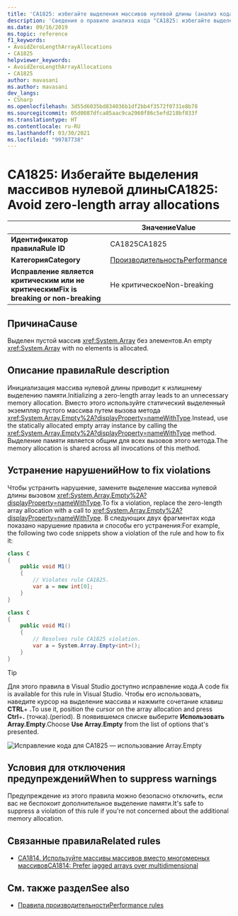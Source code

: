 ```yaml
---
title: 'CA1825: избегайте выделения массивов нулевой длины (анализ кода)'
description: 'Сведения о правиле анализа кода "CA1825: избегайте выделения массивов нулевой длины"'
ms.date: 09/16/2019
ms.topic: reference
f1_keywords:
- AvoidZeroLengthArrayAllocations
- CA1825
helpviewer_keywords:
- AvoidZeroLengthArrayAllocations
- CA1825
author: mavasani
ms.author: mavasani
dev_langs:
- CSharp
ms.openlocfilehash: 3d55d6035bd834036b1df2bb4f3572f0731e8b78
ms.sourcegitcommit: 05d0087dfca85aac9ca2960f86c5efd218bf833f
ms.translationtype: HT
ms.contentlocale: ru-RU
ms.lasthandoff: 03/30/2021
ms.locfileid: "99787738"
---
```

# <a name="ca1825-avoid-zero-length-array-allocations"></a><span data-ttu-id="b38ae-103">CA1825: Избегайте выделения массивов нулевой длины</span><span class="sxs-lookup"><span data-stu-id="b38ae-103">CA1825: Avoid zero-length array allocations</span></span>

| | <span data-ttu-id="b38ae-104">Значение</span><span class="sxs-lookup"><span data-stu-id="b38ae-104">Value</span></span> |
|-|-|
| <span data-ttu-id="b38ae-105">**Идентификатор правила**</span><span class="sxs-lookup"><span data-stu-id="b38ae-105">**Rule ID**</span></span> |<span data-ttu-id="b38ae-106">CA1825</span><span class="sxs-lookup"><span data-stu-id="b38ae-106">CA1825</span></span>|
| <span data-ttu-id="b38ae-107">**Категория**</span><span class="sxs-lookup"><span data-stu-id="b38ae-107">**Category**</span></span> |[<span data-ttu-id="b38ae-108">Производительность</span><span class="sxs-lookup"><span data-stu-id="b38ae-108">Performance</span></span>](performance-warnings.md)|
| <span data-ttu-id="b38ae-109">**Исправление является критическим или не критическим**</span><span class="sxs-lookup"><span data-stu-id="b38ae-109">**Fix is breaking or non-breaking**</span></span> |<span data-ttu-id="b38ae-110">Не критическое</span><span class="sxs-lookup"><span data-stu-id="b38ae-110">Non-breaking</span></span>|

## <a name="cause"></a><span data-ttu-id="b38ae-111">Причина</span><span class="sxs-lookup"><span data-stu-id="b38ae-111">Cause</span></span>

<span data-ttu-id="b38ae-112">Выделен пустой массив <xref:System.Array> без элементов.</span><span class="sxs-lookup"><span data-stu-id="b38ae-112">An empty <xref:System.Array> with no elements is allocated.</span></span>

## <a name="rule-description"></a><span data-ttu-id="b38ae-113">Описание правила</span><span class="sxs-lookup"><span data-stu-id="b38ae-113">Rule description</span></span>

<span data-ttu-id="b38ae-114">Инициализация массива нулевой длины приводит к излишнему выделению памяти.</span><span class="sxs-lookup"><span data-stu-id="b38ae-114">Initializing a zero-length array leads to an unnecessary memory allocation.</span></span> <span data-ttu-id="b38ae-115">Вместо этого используйте статический выделенный экземпляр пустого массива путем вызова метода <xref:System.Array.Empty%2A?displayProperty=nameWithType>.</span><span class="sxs-lookup"><span data-stu-id="b38ae-115">Instead, use the statically allocated empty array instance by calling the <xref:System.Array.Empty%2A?displayProperty=nameWithType> method.</span></span> <span data-ttu-id="b38ae-116">Выделение памяти является общим для всех вызовов этого метода.</span><span class="sxs-lookup"><span data-stu-id="b38ae-116">The memory allocation is shared across all invocations of this method.</span></span>

## <a name="how-to-fix-violations"></a><span data-ttu-id="b38ae-117">Устранение нарушений</span><span class="sxs-lookup"><span data-stu-id="b38ae-117">How to fix violations</span></span>

<span data-ttu-id="b38ae-118">Чтобы устранить нарушение, замените выделение массива нулевой длины вызовом <xref:System.Array.Empty%2A?displayProperty=nameWithType>.</span><span class="sxs-lookup"><span data-stu-id="b38ae-118">To fix a violation, replace the zero-length array allocation with a call to <xref:System.Array.Empty%2A?displayProperty=nameWithType>.</span></span> <span data-ttu-id="b38ae-119">В следующих двух фрагментах кода показано нарушение правила и способы его устранения:</span><span class="sxs-lookup"><span data-stu-id="b38ae-119">For example, the following two code snippets show a violation of the rule and how to fix it:</span></span>

```csharp
class C
{
    public void M1()
    {
        // Violates rule CA1825.
        var a = new int[0];
    }
}
```

```csharp
class C
{
    public void M1()
    {
        // Resolves rule CA1825 violation.
        var a = System.Array.Empty<int>();
    }
}
```

> [!TIP]
> <span data-ttu-id="b38ae-120">Для этого правила в Visual Studio доступно исправление кода.</span><span class="sxs-lookup"><span data-stu-id="b38ae-120">A code fix is available for this rule in Visual Studio.</span></span> <span data-ttu-id="b38ae-121">Чтобы его использовать, наведите курсор на выделение массива и нажмите сочетание клавиш **CTRL**+ **.**</span><span class="sxs-lookup"><span data-stu-id="b38ae-121">To use it, position the cursor on the array allocation and press **Ctrl**+**.**</span></span> <span data-ttu-id="b38ae-122">(точка).</span><span class="sxs-lookup"><span data-stu-id="b38ae-122">(period).</span></span> <span data-ttu-id="b38ae-123">В появившемся списке выберите **Использовать Array.Empty**.</span><span class="sxs-lookup"><span data-stu-id="b38ae-123">Choose **Use Array.Empty** from the list of options that's presented.</span></span>
>
> ![Исправление кода для CA1825 — использование Array.Empty](media/ca1825-codefix.png)

## <a name="when-to-suppress-warnings"></a><span data-ttu-id="b38ae-125">Условия для отключения предупреждений</span><span class="sxs-lookup"><span data-stu-id="b38ae-125">When to suppress warnings</span></span>

<span data-ttu-id="b38ae-126">Предупреждение из этого правила можно безопасно отключить, если вас не беспокоит дополнительное выделение памяти.</span><span class="sxs-lookup"><span data-stu-id="b38ae-126">It's safe to suppress a violation of this rule if you're not concerned about the additional memory allocation.</span></span>

## <a name="related-rules"></a><span data-ttu-id="b38ae-127">Связанные правила</span><span class="sxs-lookup"><span data-stu-id="b38ae-127">Related rules</span></span>

- [<span data-ttu-id="b38ae-128">CA1814. Используйте массивы массивов вместо многомерных массивов</span><span class="sxs-lookup"><span data-stu-id="b38ae-128">CA1814: Prefer jagged arrays over multidimensional</span></span>](ca1814.md)

## <a name="see-also"></a><span data-ttu-id="b38ae-129">См. также раздел</span><span class="sxs-lookup"><span data-stu-id="b38ae-129">See also</span></span>

- [<span data-ttu-id="b38ae-130">Правила производительности</span><span class="sxs-lookup"><span data-stu-id="b38ae-130">Performance rules</span></span>](performance-warnings.md)
